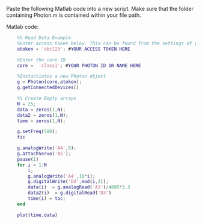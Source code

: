 Paste the following Matlab code into a new script. Make sure that the folder containing Photon.m is contained within your file path.

Matlab code:

```matlab
    %% Read Data Example
    %Enter access token below. This can be found from the settings of your Particle Account
    atoken = 'abc123'; #YOUR ACCESS TOKEN HERE

    %Enter the core ID
    core =  'class1'; #YOUR PHOTON ID OR NAME HERE

    %Instantiates a new Photon object
    g = Photon(core,atoken);
    g.getConnectedDevices()

    %% Create Empty arrays
    N = 25;
    data = zeros(1,N);
    data2 = zeros(1,N);
    time = zeros(1,N);

    g.setFreq(500);
    tic

    g.analogWrite('A4',0);
    g.attachServo('A5');
    pause(1)
    for i = 1:N
        i;
        g.analogWrite('A4',10*i);
        g.digitalWrite('D4',mod(i,2));
        data(i)  = g.analogRead('A3')/4095*3.3
        data2(i)  = g.digitalRead('D3')
        time(i) = toc;
    end

    plot(time,data)
```
